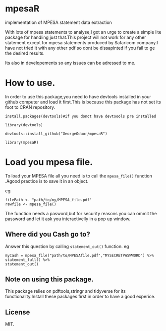 # mpesaR
implementation of MPESA statement data extraction

With lots of mpesa statements to analyse,I got an urge to create a simple lite package for handling just that.This project will not work for any other statement
except for mpesa statements produced by Safaricom company.I have not tried it with any other pdf so dont be dissapinted if you fail to ge the desired results.

Its also in developements so any issues can be adressed to me.

# How to use.

In order to use this package,you need to have devtools installed in your github computer and load it first.This is because this package has not set its foot to CRAN repository.

```
install.packages(devtools)#if you donot have devtoools pre installed

library(devtools)

devtools::install_github("GeorgeOduor/mpesaR")

library(mpesaR)

```
# Load you mpesa file.

To load your MPESA file all you need is to call the `mpesa_file()` function .Agood practice is to save it in an object.

eg
```
filePath <- "path/to/my/MPESA_file.pdf"
rawfile <- mpesa_file()
```
The function needs a pasword,but for security reasons you can ommit the password and let it ask you interactivelly in a pop up window.

## Where did you Cash go to?

Answer this question by calling `statement_out()` function.
eg

 ```
 myCash = mpesa_file("path/to/MPESAfile.pdf","MYSECRETPASWWORD") %>%
statement_full() %>%
statement_out()

```
 
 ## Note on using this package.
 
 This package relies on pdftools,stringr and tidyverse for its functionality.Install these packages first in order to have a good experice.
 
 ## License
 
 MIT.
 
 
